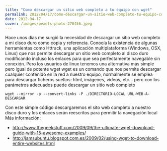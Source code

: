 ```yaml
---
title: "Como descargar un sitio web completo a tu equipo con wget"
permalink: 2012/04/17/como-descargar-un-sitio-web-completo-tu-equipo-con-wget/
date: 2012-04-17
cover: /images/pexels-photo-270456.jpeg
---
```

Hace unos días me surgió la necesidad de descargar un sitio web completo a mi disco duro como copia y referencia. Conocía la existencia de algunas herramientas como Httrack, una aplicación multiplataforma (Windows, OSX, Linux) que nos permite descargar un sitio web completo al disco duro modificando incluso los enlaces para que sea perfectamente navegable sin conexión. Pero los usuarios de linux tenemos una alternativa más simple pero igual de potente wget wget es un comando que nos permite descargar cualquier contenido en la red a nuestro equipo, normalmente se emplea para descargar ficheros sueltos: html, imágenes, vídeos, etc... pero con los parámetros adecuados puede descargar un sitio web completo 
```
wget --mirror -p --convert-links -P ./DIRECTORIO-LOCAL URL-WEB-A-DESCARGAR
```
  
Con este simple código descargaremos el sito web completo a nuestro disco duro y los enlaces serán reescritos para permitir la navegación local 
Más información:
* http://www.thegeekstuff.com/2009/09/the-ultimate-wget-download-guide-with-15-awesome-examples/ 
* http://jamsubuntu.blogspot.com.es/2009/02/using-wget-to-download-entire-websites.html
